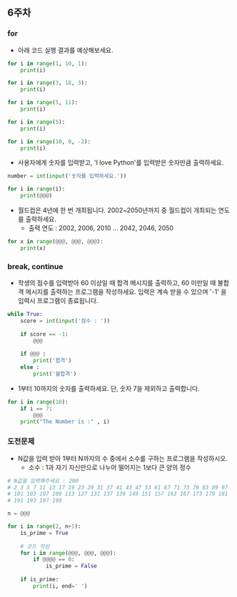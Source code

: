 ## 6주차


### for
- 아래 코드 실행 결과를 예상해보세요.
```python
for i in range(1, 10, 1):
    print(i)
```
```python
for i in range(3, 18, 3):
    print(i)
```
```python
for i in range(5, 11):
    print(i)
```
```python
for i in range(5):
    print(i)
```
```python
for i in range(10, 0, -2):
    print(i)
```

- 사용자에게 숫자를 입력받고, 'I love Python'를 입력받은 숫자만큼 출력하세요.

```python
number = int(input('숫자를 입력하세요.'))

for i in range(i):
    print(@@@)
```

- 월드컵은 4년에 한 번 개최됩니다. 2002~2050년까지 중 월드컵이 개최되는 연도를 출력하세요.
  - 출력 연도 : 2002, 2006, 2010 ... 2042, 2046, 2050

```python
for x in range(@@@, @@@, @@@):
    print(x)
```

### break, continue
- 학생의 점수를 입력받아 60 이상일 때 합격 메시지를 출력하고, 60 미만일 때 불합격 메시지를 출력하는 프로그램을 작성하세요. 입력은 계속 받을 수 있으며 '-1' 을 입력시 프로그램이 종료됩니다.

```python
while True:
    score = int(input('점수 : '))
    
    if score == -1:
        @@@
    
    if @@@ :
        print('합격')
    else :
        print('불합격')
```

- 1부터 10까지의 숫자를 출력하세요. 단, 숫자 7을 제외하고 출력합니다.

```python
for i in range(10):    
    if i == 7:
        @@@ 
    print("The Number is :" , i)
```


### 도전문제
- N값을 입력 받아 1부터 N까지의 수 중에서 소수를 구하는 프로그램을 작성하시오.
  - 소수 : 1과 자기 자신만으로 나누어 떨어지는 1보다 큰 양의 정수

```python
# N값을 입력해주세요 : 200
# 2 3 5 7 11 13 17 19 23 29 31 37 41 43 47 53 61 67 71 73 79 83 89 97
# 101 103 107 109 113 127 131 137 139 149 151 157 163 167 173 179 181
# 191 193 197 199

n = @@@

for i in range(2, n+1):
    is_prime = True
    
    # 코드 작성
    for i in range(@@@, @@@, @@@):
        if @@@@ == 0:
            is_prime = False
    
    if is_prime:
        print(i, end=' ')
```

